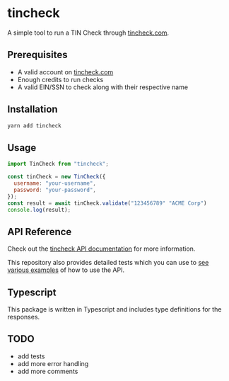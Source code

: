 # tincheck

A simple tool to run a TIN Check through [tincheck.com](https://tincheck.com/).

## Prerequisites

- A valid account on [tincheck.com](https://tincheck.com/)
- Enough credits to run checks
- A valid EIN/SSN to check along with their respective name

## Installation

```bash
yarn add tincheck
```

## Usage

```javascript
import TinCheck from "tincheck";

const tinCheck = new TinCheck({
  username: "your-username",
  password: "your-password",
});
const result = await tinCheck.validate("123456789" "ACME Corp")
console.log(result);
```

## API Reference

Check out the [tincheck API documentation](https://www.tincheck.com/pages/developer) for more information.

This repository also provides detailed tests which you can use to [see various examples](./tests/constructor.test.ts) of how to use the API.

## Typescript

This package is written in Typescript and includes type definitions for the responses. 

## TODO

- add tests
- add more error handling
- add more comments